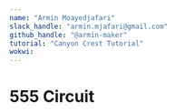 ```yaml
---
name: "Armin Moayedjafari"
slack_handle: "armin.mjafari@gmail.com"
github_handle: "@armin-maker"
tutorial: "Canyon Crest Tutorial"
wokwi: 
---
```


# 555 Circuit

<!-- Making a board that uses a clock to turn a series of 10 lights on in a certain order. The shape of my board is a bunny and I used orange and yellow lights.  -->

<!-- $43.51 -->

<!-- Tell us a little bit about your design process. What were some challenges? What helped? ***Totally optional*** -->
